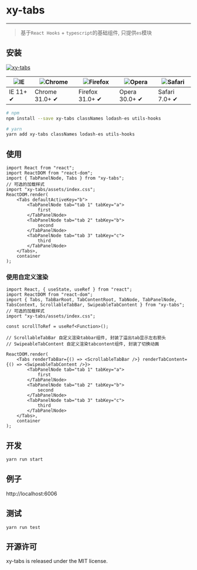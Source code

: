 # xy-tabs

---

> 基于`React Hooks` + `typescript`的基础组件, 只提供`es`模块

## 安装

[![xy-tabs](https://nodei.co/npm/xy-tabs.png)](https://npmjs.org/package/xy-tabs)

|![IE](https://github.com/alrra/browser-logos/blob/master/src/edge/edge_48x48.png?raw=true) | ![Chrome](https://github.com/alrra/browser-logos/blob/master/src/chrome/chrome_48x48.png?raw=true) | ![Firefox](https://github.com/alrra/browser-logos/blob/master/src/firefox/firefox_48x48.png?raw=true) | ![Opera](https://github.com/alrra/browser-logos/blob/master/src/opera/opera_48x48.png?raw=true) | ![Safari](https://github.com/alrra/browser-logos/blob/master/src/safari/safari_48x48.png?raw=true)|
| --- | --- | --- | --- | --- |
| IE 11+ ✔ | Chrome 31.0+ ✔ | Firefox 31.0+ ✔ | Opera 30.0+ ✔ | Safari 7.0+ ✔ |

```sh
# npm
npm install --save xy-tabs classNames lodash-es utils-hooks

# yarn
yarn add xy-tabs classNames lodash-es utils-hooks
```

## 使用

```tsx
import React from "react";
import ReactDOM from "react-dom";
import { TabPanelNode, Tabs } from "xy-tabs";
// 可选的加载样式
import "xy-tabs/assets/index.css";
ReactDOM.render(
    <Tabs defaultActiveKey="b">
        <TabPanelNode tab="tab 1" tabKey="a">
            first
        </TabPanelNode>
        <TabPanelNode tab="tab 2" tabKey="b">
            second
        </TabPanelNode>
        <TabPanelNode tab="tab 3" tabKey="c">
            third
        </TabPanelNode>
    </Tabs>,
    container
);
```

### 使用自定义渲染

```tsx
import React, { useState, useRef } from "react";
import ReactDOM from "react-dom";
import { Tabs, TabBarRoot, TabContentRoot, TabNode, TabPanelNode, TabsContext, ScrollableTabBar, SwipeableTabContent } from "xy-tabs";
// 可选的加载样式
import "xy-tabs/assets/index.css";

const scrollToRef = useRef<Function>();

// ScrollableTabBar 自定义渲染tabbar组件, 封装了溢出tab显示左右箭头
// SwipeableTabContent 自定义渲染tabcontent组件, 封装了切换动画

ReactDOM.render(
    <Tabs renderTabBar={() => <ScrollableTabBar />} renderTabContent={() => <SwipeableTabContent />}>
        <TabPanelNode tab="tab 1" tabKey="a">
            first
        </TabPanelNode>
        <TabPanelNode tab="tab 2" tabKey="b">
            second
        </TabPanelNode>
        <TabPanelNode tab="tab 3" tabKey="c">
            third
        </TabPanelNode>
    </Tabs>,
    container
);
```

## 开发

```sh
yarn run start
```

## 例子

http://localhost:6006

## 测试

```
yarn run test
```

## 开源许可

xy-tabs is released under the MIT license.
